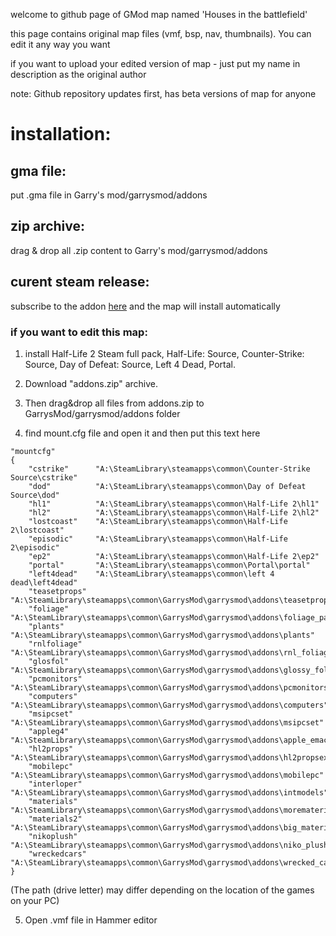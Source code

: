 welcome to github page of GMod map named 'Houses in the battlefield'

this page contains original map files (vmf, bsp, nav, thumbnails). You can edit it any way you want

if you want to upload your edited version of map - just put my name in description as the original author

note: Github repository updates first, has beta versions of map for anyone
 

# installation:

## gma file:

put .gma file in Garry's mod/garrysmod/addons

## zip archive:

drag & drop all .zip content to Garry's mod/garrysmod/addons

## curent steam release:

subscribe to the addon [here](https://steamcommunity.com/sharedfiles/filedetails/?id=3247738066) and the map will install automatically

### if you want to edit this map:

1. install Half-Life 2 Steam full pack, Half-Life: Source, Counter-Strike: Source, Day of Defeat: Source, Left 4 Dead, Portal.
2. Download "addons.zip" archive. 
3. Then drag&drop all files from addons.zip to GarrysMod/garrysmod/addons folder

4. find mount.cfg file and open it and then put this text here 
```
"mountcfg"
{
	"cstrike"      "A:\SteamLibrary\steamapps\common\Counter-Strike Source\cstrike"
	"dod"          "A:\SteamLibrary\steamapps\common\Day of Defeat Source\dod"
	"hl1"          "A:\SteamLibrary\steamapps\common\Half-Life 2\hl1"
	"hl2"          "A:\SteamLibrary\steamapps\common\Half-Life 2\hl2"
	"lostcoast"    "A:\SteamLibrary\steamapps\common\Half-Life 2\lostcoast"
	"episodic"     "A:\SteamLibrary\steamapps\common\Half-Life 2\episodic"
	"ep2"          "A:\SteamLibrary\steamapps\common\Half-Life 2\ep2"
	"portal"       "A:\SteamLibrary\steamapps\common\Portal\portal"
	"left4dead"    "A:\SteamLibrary\steamapps\common\left 4 dead\left4dead"
	"teasetprops"  "A:\SteamLibrary\steamapps\common\GarrysMod\garrysmod\addons\teasetprops"
	"foliage"      "A:\SteamLibrary\steamapps\common\GarrysMod\garrysmod\addons\foliage_pack"
	"plants"       "A:\SteamLibrary\steamapps\common\GarrysMod\garrysmod\addons\plants"
	"rnlfoliage"   "A:\SteamLibrary\steamapps\common\GarrysMod\garrysmod\addons\rnl_foliage_pack"
    "glosfol"      "A:\SteamLibrary\steamapps\common\GarrysMod\garrysmod\addons\glossy_foliage"
	"pcmonitors"   "A:\SteamLibrary\steamapps\common\GarrysMod\garrysmod\addons\pcmonitors"
	"computers"    "A:\SteamLibrary\steamapps\common\GarrysMod\garrysmod\addons\computers"
	"msipcset"     "A:\SteamLibrary\steamapps\common\GarrysMod\garrysmod\addons\msipcset"
	"appleg4"      "A:\SteamLibrary\steamapps\common\GarrysMod\garrysmod\addons\apple_emac_g4"
	"hl2props"     "A:\SteamLibrary\steamapps\common\GarrysMod\garrysmod\addons\hl2propsextensions"
	"mobilepc"     "A:\SteamLibrary\steamapps\common\GarrysMod\garrysmod\addons\mobilepc"
	"interloper"   "A:\SteamLibrary\steamapps\common\GarrysMod\garrysmod\addons\intmodels"
	"materials"    "A:\SteamLibrary\steamapps\common\GarrysMod\garrysmod\addons\morematerials"
	"materials2"   "A:\SteamLibrary\steamapps\common\GarrysMod\garrysmod\addons\big_materialspack"
	"nikoplush"    "A:\SteamLibrary\steamapps\common\GarrysMod\garrysmod\addons\niko_plush"
	"wreckedcars"  "A:\SteamLibrary\steamapps\common\GarrysMod\garrysmod\addons\wrecked_car_pack"
}
```
(The path (drive letter) may differ depending on the location of the games on your PC)

5. Open .vmf file in Hammer editor
